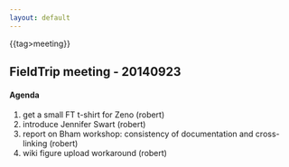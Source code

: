 ```yaml
---
layout: default
---
```


{{tag>meeting}}
## FieldTrip meeting - 20140923

#### Agenda

 1.  get a small FT t-shirt for Zeno (robert)
 2.  introduce Jennifer Swart (robert)
 3.  report on Bham workshop: consistency of documentation and cross-linking (robert) 
 4.  wiki figure upload workaround (robert)
